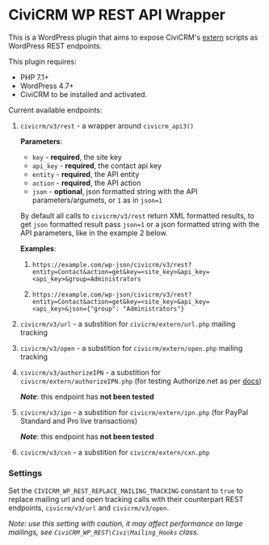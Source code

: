 CiviCRM WP REST API Wrapper
===========================

This is a WordPress plugin that aims to expose CiviCRM's [extern](https://github.com/civicrm/civicrm-core/tree/master/extern) scripts as WordPress REST endpoints.

This plugin requires:
* PHP 7.1+
* WordPress 4.7+
* CiviCRM to be installed and activated.

Current available endpoints:

1. `civicrm/v3/rest` - a wrapper around `civicrm_api3()`

	**Parameters**:
	- `key` - **required**, the site key
	- `api_key` - **required**, the contact api key
	- `entity` - **required**, the API entity
	- `action` - **required**, the API action
	- `json` - **optional**, json formatted string with the API parameters/argumets, or `1` as in `json=1`

	By default all calls to `civicrm/v3/rest` return XML formatted results, to get `json` formatted result pass `json=1` or a json formatted string with the API parameters, like in the example 2 below.

	**Examples**:

	1. `https://example.com/wp-json/civicrm/v3/rest?entity=Contact&action=get&key=<site_key>&api_key=<api_key>&group=Administrators`

	2. `https://example.com/wp-json/civicrm/v3/rest?entity=Contact&action=get&key=<site_key>&api_key=<api_key>&json={"group": "Administrators"}`

2. `civicrm/v3/url` - a substition for `civicrm/extern/url.php` mailing tracking

3. `civicrm/v3/open` - a substition for `civicrm/extern/open.php` mailing tracking

4. `civicrm/v3/authorizeIPN` - a substition for `civicrm/extern/authorizeIPN.php` (for testing Authorize.net as per [docs](https://docs.civicrm.org/sysadmin/en/latest/setup/payment-processors/authorize-net/#shell-script-testing-method))

	**_Note_**: this endpoint has **not been tested**

5. `civicrm/v3/ipn` - a substition for `civicrm/extern/ipn.php` (for PayPal Standard and Pro live transactions)

	**_Note_**: this endpoint has **not been tested**

6. `civicrm/v3/cxn` - a substition for `civicrm/extern/cxn.php`

### Settings
Set the `CIVICRM_WP_REST_REPLACE_MAILING_TRACKING` constant to `true` to replace mailing url and open tracking calls with their counterpart REST endpoints, `civicrm/v3/url` and `civicrm/v3/open`.

_Note: use this setting with caution, it may affect performance on large mailings, see `CiviCRM_WP_REST\Civi\Mailing_Hooks` class._
